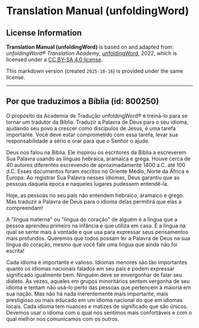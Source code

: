 # Translation Manual (unfoldingWord)

## License Information

**Translation Manual (unfoldingWord)** is based on and adapted from: _unfoldingWord® Translation Academy_, [unfoldingWord](https://unfoldingword.org/utw), 2022, which is licensed under a [CC BY-SA 4.0 license](https://creativecommons.org/licenses/by-sa/4.0/legalcode.en).

This markdown version (created `2025-10-16`) is provided under the same license.



--------------------------------

## Por que traduzimos a Bíblia (id: 800250)

O propósito da Academia de Tradução unfoldingWord® é treiná\-lo para se tornar um tradutor da Bíblia. Traduzir a Palavra de Deus para o seu idioma, ajudando seu povo a crescer como discípulos de Jesus, é uma tarefa importante. Você deve estar comprometido com essa tarefa, levar sua responsabilidade a sério e orar para que o Senhor o ajude.

Deus nos falou na Bíblia. Ele inspirou os escritores da Bíblia a escreverem Sua Palavra usando as línguas hebraica, aramaica e grega. Houve cerca de 40 autores diferentes escrevendo de aproximadamente 1400 a.C. até 100 d.C. Esses documentos foram escritos no Oriente Médio, Norte da África e Europa. Ao registrar Sua Palavra nesses idiomas, Deus garantiu que as pessoas daquela época e naqueles lugares pudessem entendê\-la.

Hoje, as pessoas no seu país não entendem hebraico, aramaico e grego. Mas traduzir a Palavra de Deus para o idioma delas permitirá que elas a compreendam!

A "língua materna" ou "língua do coração" de alguém é a língua que a pessoa aprendeu primeiro na infância e que utiliza em casa. É a língua na qual se sente mais à vontade e que usa para expressar seus pensamentos mais profundos. Queremos que todos possam ler a Palavra de Deus na sua língua do coração, mesmo que você fale uma língua que ainda não foi escrita!

Cada idioma é importante e valioso. Idiomas menores são tão importantes quanto os idiomas nacionais falados em seu país e podem expressar significado igualmente bem. Ninguém deve se envergonhar de falar seu dialeto. Às vezes, aqueles em grupos minoritários sentem vergonha de seu idioma e tentam não usá\-lo perto das pessoas que pertencem à maioria em sua nação. Mas não há nada inerentemente mais importante, mais prestigioso ou mais educado em um idioma nacional do que em idiomas locais. Cada idioma tem nuances e matizes de significado que são únicos. Devemos usar o idioma com o qual nos sentimos mais confortáveis e com o qual melhor nos comunicamos com os outros.


